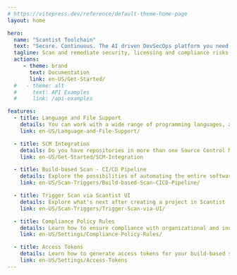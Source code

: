 ```yaml
---
# https://vitepress.dev/reference/default-theme-home-page
layout: home

hero:
  name: "Scantist Toolchain"
  text: "Secure. Continuous. The AI driven DevSecOps platform you need."
  tagline: Scan and remediate security, licensing and compliance risks across your software development lifecycle.
  actions:
     - theme: brand
       text: Documentation
       link: en-US/Get-Started/
  #   - theme: alt
  #     text: API Examples
  #     link: /api-examples

features:
  - title: Language and File Support
    details: You can work with a wide range of programming languages, along with their corresponding package managers and binary file formats. Each language may have unique file extensions associated with their specific package manager of the manifest files.
    link: en-US/Language-and-File-Support/

  - title: SCM Integration
    details: Do you have repositories in more than one Source Control Management (SCM) account? You can now connect to multiple SCM platforms.
    link: en-US/Get-Started/SCM-Integration

  - title: Build-based Scan - CI/CD Pipeline
    details: Explore the possibilities of automating the entire software development lifecycle, from building, testing, and, deployment to production.
    link: en-US/Scan-Triggers/Build-based-Scan-CICD-Pipeline/

  - title: Trigger Scan via Scantist UI
    details: Explore what's next after creating a project in Scantist
    link: en-US/Scan-Triggers/Trigger-Scan-via-UI/

  - title: Compliance Policy Rules
    details: Learn how to ensure compliance with organizational and industry standards with policy rules now
    link: en-US/Settings/Compliance-Policy-Rules/

  - title: Access Tokens
    details: Learn how to generate access tokens for your build-based scans.
    link: en-US/Settings/Access-Tokens
---
```


<!-- <script setup>
  window.location.replace('/en-US/Get-Started/')
</script> -->
